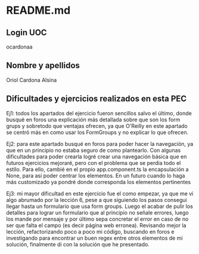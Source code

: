 # README.md
## Login UOC
ocardonaa

## Nombre y apellidos
Oriol Cardona Alsina

## Dificultades y ejercicios realizados en esta PEC

Ej1: todos los apartados del ejercicio fueron sencillos salvo el último, donde busqué en foros una explicación más detallada sobre que son los form grups y sobretodo que ventajas ofrecen, ya que O'Reilly en este apartado se centró más en como usar los FormGroups y no explicar lo que ofrecen.

Ej2: para este apartado busqué en foros para poder hacer la navegación, ya que en un principio no estaba seguro de como plantearlo. Con algunas dificultades para poder crearla logré crear una navegación básica que en futuros ejercicios mejoraré, pero con el problema que se perdia todo el estilo. Para ello, cambié en el propio app.component.ts la encapsulación a None, para asi poder centrar los elementos. En un futuro cuando lo haga más customizado ya pondré donde corresponda los elementos pertinentes

Ej3: mi mayor dificultad en este ejercicio fue el como empezar, ya que me vi algo abrumado por la lección 6, pese a que siguiendo los pasos consegui llegar hasta un formulario que usa form groups. Luego el acabar de pulir los detalles para lograr un formulario que al principio no señale errores, luego los mande por mensaje y por último sepa concretar el error en caso de no ser que falta el campo (es decir página web erronea). Revisando mejor la lección, refactorizando poco a poco mi código, buscando en foros e investigando para encontrar un buen regex entre otros elementos de mi solución, finalmente di con la solución que he presentado.